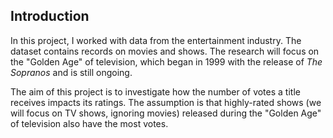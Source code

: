 ## Introduction <a id='intro'></a>
In this project, I worked with data from the entertainment industry. The dataset contains records on movies and shows. The research will focus on the "Golden Age" of television, which began in 1999 with the release of *The Sopranos* and is still ongoing.

The aim of this project is to investigate how the number of votes a title receives impacts its ratings. The assumption is that highly-rated shows (we will focus on TV shows, ignoring movies) released during the "Golden Age" of television also have the most votes.
